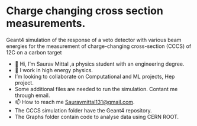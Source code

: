 # Charge changing cross section measurements.
Geant4 simulation of the response of a veto detector with various beam energies for the measurement of 
charge-changing cross-section (CCCS) of 12C on a carbon target


- 👋 Hi, I’m Saurav Mittal ,a physics student with an engineering degree.
- 👀 I work in high energy physics.
- I’m looking to collaborate on Computational and ML projects, Hep project.
- Some additional files are needed to run the simulation. Contant me through email.
- 📫 How to reach me Sauravmittal131@gmail.com.
- The CCCS simulation folder have the Geant4 repository.
- The Graphs folder contain code to analyse data using CERN ROOT.

<!---
Saurav131/Saurav131 is a ✨ special ✨ repository because its `README.md` (this file) appears on your GitHub profile.
You can click the Preview link to take a look at your changes.
--->
